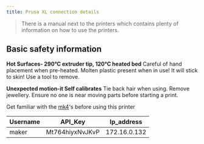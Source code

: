```yaml
---
title: Prusa XL connection details
```

> There is a manual next to the printers which contains plenty of information on how to use the printers.

## Basic safety information

**Hot Surfaces- 290°C extruder tip, 120°C heated bed** Careful of hand placement when pre-heated.
Molten plastic present when in use! It will stick to skin! Use a tool to
remove.

**Unexpected motion-it Self calibrates** Tie back hair when using.
Remove jewellery.
Ensure no one is near moving parts before starting a print.

Get familiar with the [mk4](PrusaMK4.md)'s before using this printer

| Username | API_Key         | Ip_address   |
| -------- | --------------- | ------------ |
| maker    | Mt764hiyxNvJKvP | 172.16.0.132 |
